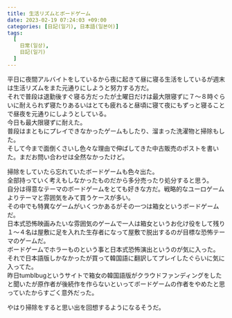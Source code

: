 ```yaml
---
title: 生活リズムとボードゲーム
date: 2023-02-19 07:24:03 +09:00
categories: [日記(일기), 日本語(일본어)]
tags:
  [
    日常(일상),
    日記(일기)
  ]
---
```

平日に夜間アルバイトをしているから夜に起きて昼に寝る生活をしているが週末は生活リズムをまた元通りにしようと努力する方だ。<br>
それで普段は退勤後すぐ寝る方だったが土曜日だけは最大限寝ずに７～８時ぐらいに耐えられず寝たりあるいはとても疲れると昼頃に寝て夜にもずっと寝ることで昼夜を元通りにしようとしている。<br>
今日も最大限寝ずに耐えた。<br>
普段はまともにプレイできなかったゲームもしたり、溜まった洗濯物と掃除もした。<br>
そして今まで面倒くさいし色々な理由で伸ばしてきた中古販売のポストを書いた。まだお問い合わせは全然なかったけど。<br>

掃除をしていたら忘れていたボードゲームも色々出た。<br>
全部持っていく考えもしなかったものだから多分売ったり処分すると思う。<br>
自分は得意なテーマのボードゲームをとても好きな方だ。戦略的なユーロゲームよりテーマと雰囲気をみて買うケースが多い。<br>
その中でも特異なゲームがいくつかあるがその一つは箱女というボードゲームだ。<br>
日本式恐怖映画みたいな雰囲気のゲームで一人は箱女というお化け役をして残り１～４名は屋敷に足を入れた生存者になって屋敷で脱出するのが目標な恐怖テーマのゲームだ。<br>
ボードゲームでホラーものという事と日本式恐怖演出というのが気に入った。<br>
それで日本語版しかなかったが買って韓国語に翻訳してプレイしたぐらいに気に入ってた。<br>
昨日tumblbugというサイトで箱女の韓国語版がクラウドファンディングをしたと聞いたが原作者が後続作を作らないといってボードゲームの作者をやめたと思っていたからすごく意外だった。<br>

やはり掃除をすると思い出を回想するようになるそうだ。<br>